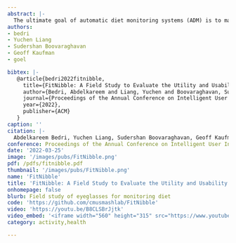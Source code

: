 ```yaml
---
abstract: |-
  The ultimate goal of automatic diet monitoring systems (ADM) is to make food journaling as easy as counting steps with a smartwatch. To achieve this goal, it is essential to understand the utility and usability of ADM systems in real-world settings. However, this has been challenging since many ADM systems perform poorly outside the research labs. Therefore, one of the main focuses of ADM research has been on improving ecological validity. This paper presents an evaluation of ADM’s utility and usability using an end-to-end system, FitNibble. FitNibble is robust to many challenges that real-world settings pose and provides just-in-time notifications to remind users to journal as soon as they start eating. We conducted a long-term field study to compare traditional self-report journaling and journaling with ADM in this evaluation. We recruited 13 participants from various backgrounds and asked them to try each journaling method for nine days. Our results showed that FitNibble improved adherence by significantly reducing the number of missed events (19.6% improvement, 𝑝 = .0132). Results have shown that participants were highly dependent on FitNibble in maintaining their journals. Participants also reported increased awareness of their dietary patterns, especially with snacking. All these results highlight the potential of ADM in improving the food journaling experience.
authors:
- bedri
- Yuchen Liang
- Sudershan Boovaraghavan
- Geoff Kaufman
- goel

bibtex: |-
   @article{bedri2022fitnibble,
     title={FitNibble: A Field Study to Evaluate the Utility and Usability of Automatic Diet Monitoring in Food Journaling Using an Eyeglasses-based Wearable},
     author={Bedri, Abdelkareem and Liang, Yuchen and Boovaraghavan, Sudershan and Kaufman, Geoff and Goel, Mayank},
     journal={Proceedings of the Annual Conference on Intelligent User Interfaces},
     year={2022},
     publisher={ACM}
   }
caption: ''
citation: |-
  Abdelkareem Bedri, Yuchen Liang, Sudershan Boovaraghavan, Geoff Kaufman, Mayank Goel. 2022. FitNibble: A Field Study to Evaluate the Utility and Usability of Automatic Diet Monitoring in Food Journaling Using an Eyeglasses-based Wearable. Proceedings of the Annual Conference on Intelligent User Interfaces (2022).
conference: Proceedings of the Annual Conference on Intelligent User Interfaces (IUI) 2022
date: '2022-03-25'
image: '/images/pubs/FitNibble.png'
pdf: /pdfs/fitnibble.pdf
thumbnail: '/images/pubs/FitNibble.png'
name: 'FitNibble'
title: 'FitNibble: A Field Study to Evaluate the Utility and Usability of Automatic Diet Monitoring in Food Journaling Using an Eyeglasses-based Wearable.'
onhomepage: false
blurb: Field study of eyeglasses for monitoring diet
code: 'https://github.com/cmusmashlab/FitNibble'
video: 'https://youtu.be/B8CLSBrJjtk'
video_embed: '<iframe width="560" height="315" src="https://www.youtube.com/embed/B8CLSBrJjtk" frameborder="0" allowfullscreen></iframe>'
category: activity,health

---
```


